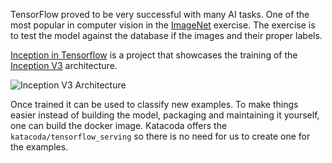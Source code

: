 TensorFlow proved to be very successful with many AI tasks. One of the most popular in computer vision in the [ImageNet](http://www.image-net.org/) exercise. The exercise is to test the model against the database if the images and their proper labels.

[Inception in Tensorflow](https://github.com/tensorflow/models/tree/master/inception) is a project that showcases the training of the [Inception V3](http://arxiv.org/abs/1512.00567) architecture.

<img src="/basiafusinska/courses/tensorflow-in-3-sentences/tensorflow-inception/assets/inception_v3_architecture.png" alt="Inception V3 Architecture">

Once trained it can be used to classify new examples. To make things easier instead of building the model, packaging and maintaining it yourself, one can build the docker image. Katacoda offers the `katacoda/tensorflow_serving` so there is no need for us to create one for the examples.
